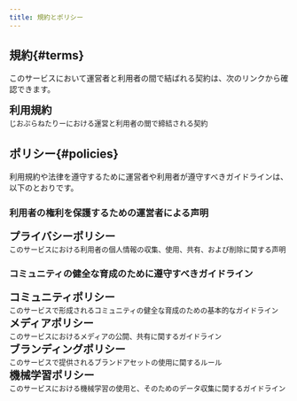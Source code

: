 ```yaml
---
title: 規約とポリシー
---
```

## 規約{#terms}

このサービスにおいて運営者と利用者の間で結ばれる契約は、次のリンクから確認できます。

<card href="/terms/">
	<div style="font-size:1.2rem;font-weight:600;">利用規約</div>
	<div style="font-size:0.8rem;">じおぷらねたりーにおける運営と利用者の間で締結される契約</div>
</card>

## ポリシー{#policies}

利用規約や法律を遵守するために運営者や利用者が遵守すべきガイドラインは、以下のとおりです。

### 利用者の権利を保護するための運営者による声明

<card href="/policy/privacy/">
	<div style="font-size:1.2rem;font-weight:600;">プライバシーポリシー</div>
	<div style="font-size:0.8rem;">このサービスにおける利用者の個人情報の収集、使用、共有、および削除に関する声明</div>
</card>

### コミュニティの健全な育成のために遵守すべきガイドライン

<card href="/policy/community/">
	<div style="font-size:1.2rem;font-weight:600;">コミュニティポリシー</div>
	<div style="font-size:0.8rem;">このサービスで形成されるコミュニティの健全な育成のための基本的なガイドライン</div>
</card>

<card href="/policy/media/">
	<div style="font-size:1.2rem;font-weight:600;">メディアポリシー</div>
	<div style="font-size:0.8rem;">このサービスにおけるメディアの公開、共有に関するガイドライン</div>
</card>

<card href="/policy/branding/">
	<div style="font-size:1.2rem;font-weight:600;">ブランディングポリシー</div>
	<div style="font-size:0.8rem;">このサービスで提供されるブランドアセットの使用に関するルール</div>
</card>

<card href="/policy/machine-learning/">
	<div style="font-size:1.2rem;font-weight:600;">機械学習ポリシー</div>
	<div style="font-size:0.8rem;">このサービスにおける機械学習の使用と、そのためのデータ収集に関するガイドライン</div>
</card>
